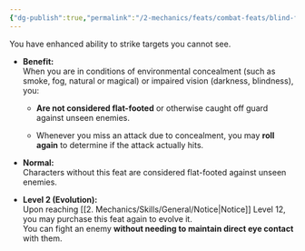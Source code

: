 ```yaml
---
{"dg-publish":true,"permalink":"/2-mechanics/feats/combat-feats/blind-fighting/"}
---
```


You have enhanced ability to strike targets you cannot see.

- **Benefit:**  
    When you are in conditions of environmental concealment (such as smoke, fog, natural or magical) or impaired vision (darkness, blindness), you:
    
    - **Are not considered flat-footed** or otherwise caught off guard against unseen enemies.
        
    - Whenever you miss an attack due to concealment, you may **roll again** to determine if the attack actually hits.
        
- **Normal:**  
    Characters without this feat are considered flat-footed against unseen enemies.
    
- **Level 2 (Evolution):**  
    Upon reaching [[2. Mechanics/Skills/General/Notice\|Notice]] Level 12, you may purchase this feat again to evolve it.  
    You can fight an enemy **without needing to maintain direct eye contact** with them.